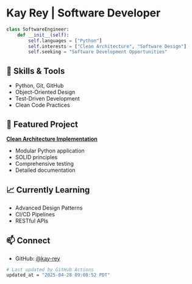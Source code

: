 # Kay Rey | Software Developer

```python
class SoftwareEngineer:
    def __init__(self):
        self.languages = ["Python"]
        self.interests = ["Clean Architecture", "Software Design"]
        self.seeking = "Software Development Opportunities"
```

## 🔨 Skills & Tools
- Python, Git, GitHub
- Object-Oriented Design
- Test-Driven Development
- Clean Code Practices

## 💼 Featured Project
**[Clean Architecture Implementation](https://github.com/kay-rey/CardGames)**
- Modular Python application
- SOLID principles
- Comprehensive testing
- Detailed documentation

## 📈 Currently Learning
- Advanced Design Patterns
- CI/CD Pipelines
- RESTful APIs

## 📫 Connect
- GitHub: [@kay-rey](https://github.com/kay-rey)

<div align="left">

```bash
# Last updated by GitHub Actions
updated_at = "2025-04-28 09:08:52 PDT"
```
</div>
